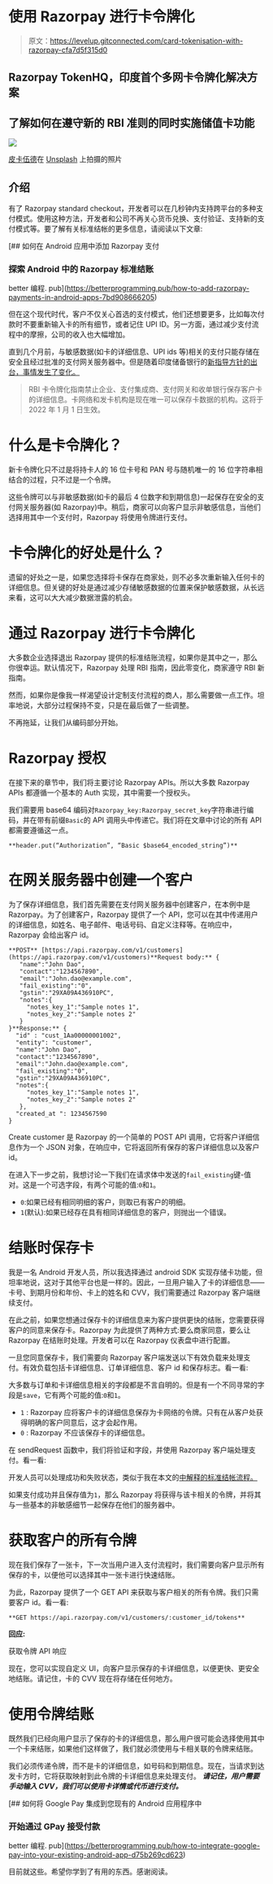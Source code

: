 # 使用 Razorpay 进行卡令牌化

> 原文：<https://levelup.gitconnected.com/card-tokenisation-with-razorpay-cfa7d5f315d0>

## Razorpay TokenHQ，印度首个多网卡令牌化解决方案

## 了解如何在遵守新的 RBI 准则的同时实施储值卡功能

![](img/6a36e4d587ebd3942a2de83da9e07bb3.png)

[皮卡伍德](https://unsplash.com/@pickawood?utm_source=medium&utm_medium=referral)在 [Unsplash](https://unsplash.com?utm_source=medium&utm_medium=referral) 上拍摄的照片

## 介绍

有了 Razorpay standard checkout，开发者可以在几秒钟内支持跨平台的多种支付模式。使用这种方法，开发者和公司不再关心货币兑换、支付验证、支持新的支付模式等。要了解有关标准结帐的更多信息，请阅读以下文章:

[](https://betterprogramming.pub/how-to-add-razorpay-payments-in-android-apps-7bd908666205) [## 如何在 Android 应用中添加 Razorpay 支付

### 探索 Android 中的 Razorpay 标准结账

better 编程. pub](https://betterprogramming.pub/how-to-add-razorpay-payments-in-android-apps-7bd908666205) 

但在这个现代时代，客户不仅关心首选的支付模式，他们还想要更多，比如每次付款时不要重新输入卡的所有细节，或者记住 UPI ID。另一方面，通过减少支付流程中的摩擦，公司的收入也大幅增加。

直到几个月前，与敏感数据(如卡的详细信息、UPI ids 等)相关的支付只能存储在安全且经过批准的支付网关服务器中。但是随着印度储备银行的[新指导方针的出台，事情发生了变化。](https://www.livemint.com/money/personal-finance/new-rbi-rules-for-online-payments-from-1-january-what-it-means-for-debit-credit-card-holders-11640238436540.html)

> RBI 卡令牌化指南禁止企业、支付集成商、支付网关和收单银行保存客户卡的详细信息。卡网络和发卡机构是现在唯一可以保存卡数据的机构。这将于 2022 年 1 月 1 日生效。

# 什么是卡令牌化？

新卡令牌化只不过是将持卡人的 16 位卡号和 PAN 号与随机唯一的 16 位字符串相结合的过程，只不过是一个令牌。

这些令牌可以与非敏感数据(如卡的最后 4 位数字和到期信息)一起保存在安全的支付网关服务器(如 Razorpay)中。稍后，商家可以向客户显示非敏感信息，当他们选择用其中一个支付时，Razorpay 将使用令牌进行支付。

# 卡令牌化的好处是什么？

遗留的好处之一是，如果您选择将卡保存在商家处，则不必多次重新输入任何卡的详细信息。但关键的好处是通过减少存储敏感数据的位置来保护敏感数据，从长远来看，这可以大大减少数据泄露的机会。

# 通过 Razorpay 进行卡令牌化

大多数企业选择退出 Razorpay 提供的标准结账流程，如果你是其中之一，那么你很幸运。默认情况下，Razorpay 处理 RBI 指南，因此零变化，商家遵守 RBI 新指南。

然而，如果你是像我一样渴望设计定制支付流程的商人，那么需要做一点工作。坦率地说，大部分过程保持不变，只是在最后做了一些调整。

不再拖延，让我们从编码部分开始。

# Razorpay **授权**

在接下来的章节中，我们将主要讨论 Razorpay APIs。所以大多数 Razorpay APIs 都遵循一个基本的 Auth 实现，其中需要一个授权头。

我们需要用 base64 编码对`Razorpay_key:Razorpay_secret_key`字符串进行编码，并在带有前缀`Basic`的 API 调用头中传递它。我们将在文章中讨论的所有 API 都需要遵循这一点。

```
**header.put(“Authorization”, “Basic $base64_encoded_string”)**
```

# 在网关服务器中创建一个客户

为了保存详细信息，我们首先需要在支付网关服务器中创建客户，在本例中是 Razorpay。为了创建客户，Razorpay 提供了一个 API，您可以在其中传递用户的详细信息，如姓名、电子邮件、电话号码、自定义注释等。在响应中，Razorpay 会给出客户 id。

```
**POST** [https://api.razorpay.com/v1/customers](https://api.razorpay.com/v1/customers)**Request body:** {
   "name":"John Dao",
   "contact":"1234567890",
   "email":"John.dao@example.com",
   "fail_existing":"0",
   "gstin":"29XA09A436910PC",
   "notes":{
     "notes_key_1":"Sample notes 1",
     "notes_key_2":"Sample notes 2"
   }
}**Response:** {
  "id" : "cust_1Aa00000001002",
  "entity": "customer",
  "name":"John Dao",
  "contact":"1234567890",
  "email":"John.dao@example.com",
  "fail_existing":"0",
  "gstin":"29XA09A436910PC",
  "notes":{
     "notes_key_1":"Sample notes 1",
     "notes_key_2":"Sample notes 2"
   },
  "created_at ": 1234567590
}
```

Create customer 是 Razorpay 的一个简单的 POST API 调用，它将客户详细信息作为一个 JSON 对象，在响应中，它将返回所有保存的客户详细信息以及客户 id。

在进入下一步之前，我想讨论一下我们在请求体中发送的`fail_existing`键-值对。这是一个可选字段，有两个可能的值:`0`和`1`。

*   `0`:如果已经有相同明细的客户，则取已有客户的明细。
*   `1`(默认):如果已经存在具有相同详细信息的客户，则抛出一个错误。

# 结账时保存卡

我是一名 Android 开发人员，所以我选择通过 android SDK 实现存储卡功能，但坦率地说，这对于其他平台也是一样的。因此，一旦用户输入了卡的详细信息——卡号、到期月份和年份、卡上的姓名和 CVV，我们需要通过 Razorpay 客户端继续支付。

在此之前，如果您想通过保存卡的详细信息来为客户提供更快的结账，您需要获得客户的同意来保存卡。Razorpay 为此提供了两种方式:要么商家同意，要么让 Razorpay 在结账时处理。开发者可以在 Razorpay 仪表盘中进行配置。

一旦您同意保存卡，我们需要向 Razorpay 客户端发送以下有效负载来处理支付。有效负载包括卡详细信息、订单详细信息、客户 id 和保存标志。看一看:

大多数与订单和卡详细信息相关的字段都是不言自明的。但是有一个不同寻常的字段是`save`，它有两个可能的值:`0`和`1`。

*   `1` : Razorpay 应将客户卡的详细信息保存为卡网络的令牌。只有在从客户处获得明确的客户同意后，这才会起作用。
*   `0` : Razorpay 不应该保存卡的详细信息。

在 sendRequest 函数中，我们将验证和字段，并使用 Razorpay 客户端处理支付。看一看:

开发人员可以处理成功和失败状态，类似于我在本文的[中解释的标准结帐流程。](https://betterprogramming.pub/how-to-add-razorpay-payments-in-android-apps-7bd908666205)

如果支付成功并且保存值为`1`，那么 Razorpay 将获得与该卡相关的令牌，并将其与一些基本的非敏感细节一起保存在他们的服务器中。

# 获取客户的所有令牌

现在我们保存了一张卡，下一次当用户进入支付流程时，我们需要向客户显示所有保存的卡，以便他可以选择其中一张卡进行快速结账。

为此，Razorpay 提供了一个 GET API 来获取与客户相关的所有令牌。我们只需要客户 id。看一看:

```
**GET https://api.razorpay.com/v1/customers/:customer_id/tokens**
```

**回应:**

获取令牌 API 响应

现在，您可以实现自定义 UI，向客户显示保存的卡详细信息，以便更快、更安全地结账。请记住，卡的 CVV 现在将存储在任何地方。

# 使用令牌结账

既然我们已经向用户显示了保存的卡的详细信息，那么用户很可能会选择使用其中一个卡来结账，如果他们这样做了，我们就必须使用与卡相关联的令牌来结账。

我们必须传递令牌，而不是卡的详细信息，如号码和到期信息。现在，当请求到达发卡方时，它将获取映射到此令牌的卡详细信息来处理支付。 ***请记住，用户需要手动输入 CVV，我们可以使用卡详情或代币进行支付。***

[](https://betterprogramming.pub/how-to-integrate-google-pay-into-your-existing-android-app-d75b269cd623) [## 如何将 Google Pay 集成到您现有的 Android 应用程序中

### 开始通过 GPay 接受付款

better 编程. pub](https://betterprogramming.pub/how-to-integrate-google-pay-into-your-existing-android-app-d75b269cd623) 

目前就这些。希望你学到了有用的东西。感谢阅读。